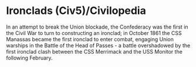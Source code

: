 # Ironclads (Civ5)/Civilopedia

In an attempt to break the Union blockade, the Confederacy was the first in the Civil War to turn to constructing an ironclad; in October 1861 the CSS Manassas became the first ironclad to enter combat, engaging Union warships in the Battle of the Head of Passes - a battle overshadowed by the first ironclad clash between the CSS Merrimack and the USS Monitor the following February.